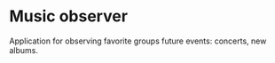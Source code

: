 Music observer
==============
Application for observing favorite groups future events: concerts, new albums.
